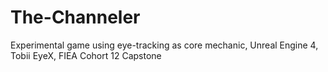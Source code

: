 # The-Channeler
Experimental game using eye-tracking as core mechanic, Unreal Engine 4, Tobii EyeX, FIEA Cohort 12 Capstone
